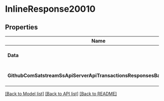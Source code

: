 # InlineResponse20010

## Properties
Name | Type | Description | Notes
------------ | ------------- | ------------- | -------------
**Data** | [***ResponsesSendRawTransaction**](responses.SendRawTransaction.md) |  | [optional] [default to null]
**GithubComSatstreamSsApiServerApiTransactionsResponsesBaseResponse** | [***GithubComSatstreamSsApiServerApiTransactionsResponsesBaseResponse**](github_com_satstream_ss-api_server_api_transactions_responses.BaseResponse.md) |  | [optional] [default to null]

[[Back to Model list]](../README.md#documentation-for-models) [[Back to API list]](../README.md#documentation-for-api-endpoints) [[Back to README]](../README.md)


